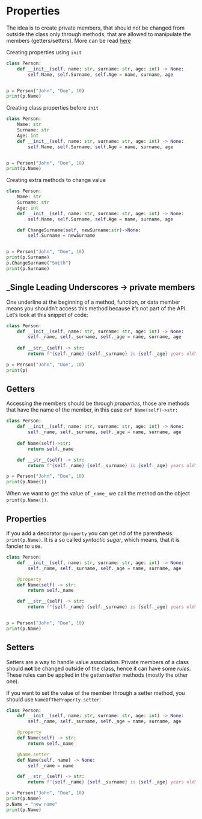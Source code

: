 # Properties

The idea is to create private members, that should not be changed from outside the class only through methods, that are allowed to manipulate the members (getters/setters). More can be read [here](https://stackoverflow.com/questions/17330160/how-does-the-property-decorator-work-in-python)

Creating properties using `init`
```py
class Person:
    def __init__(self, name: str, surname: str, age: int) -> None:
        self.Name, self.Surname, self.Age = name, surname, age


p = Person("John", "Doe", 10)
print(p.Name)
```

Creating class properties before `init`
```py
class Person:
    Name: str
    Surname: str
    Age: int
    def __init__(self, name: str, surname: str, age: int) -> None:
        self.Name, self.Surname, self.Age = name, surname, age


p = Person("John", "Doe", 10)
print(p.Name)
```

Creating extra methods to change value
```py
class Person:
    Name: str
    Surname: str
    Age: int
    def __init__(self, name: str, surname: str, age: int) -> None:
        self.Name, self.Surname, self.Age = name, surname, age

    def ChangeSurname(self, newSurname:str)->None:
        self.Surname = newSurname


p = Person("John", "Doe", 10)
print(p.Surname)
p.ChangeSurname("Smith")
print(p.Surname)
```

## _Single Leading Underscores -> private members

One underline at the beginning of a method, function, or data member means you shouldn’t access this method because it’s not part of the API. Let’s look at this snippet of code: 

```py
class Person:
    def __init__(self, name: str, surname: str, age: int) -> None:
        self._name, self._surname, self._age = name, surname, age
    
    def __str__(self) -> str:
        return f"{self._name} {self._surname} is {self._age} years old"

p = Person("John", "Doe", 10)
print(p)
```

## Getters
Accessing the members should be through *properties*, those are methods that have the name of the member, in this case `def Name(self)->str:`
```py
class Person:
    def __init__(self, name: str, surname: str, age: int) -> None:
        self._name, self._surname, self._age = name, surname, age
    
    def Name(self)->str:
        return self._name

    def __str__(self) -> str:
        return f"{self._name} {self._surname} is {self._age} years old"

p = Person("John", "Doe", 10)
print(p.Name())
```

When we want to get the value of `_name_` we call the method on the object `print(p.Name())`.

## Properties

If you add a decorator `@property` you can get rid of the parenthesis: `print(p.Name)`. It is a so called *syntactic sugar*, which means, that it is fancier to use.

```py
class Person:
    def __init__(self, name: str, surname: str, age: int) -> None:
        self._name, self._surname, self._age = name, surname, age

    @property
    def Name(self) -> str:
        return self._name

    def __str__(self) -> str:
        return f"{self._name} {self._surname} is {self._age} years old"


p = Person("John", "Doe", 10)
print(p.Name)
```

## Setters
Setters are a way to handle value association. Private members of a class should **not** be changed outside of the class, hence it can have some *rules*. These rules can be applied in the getter/setter methods (mostly the other one).

If you want to set the value of the member through a setter method, you should use `NameOfTheProperty.setter`:
```py
class Person:
    def __init__(self, name: str, surname: str, age: int) -> None:
        self._name, self._surname, self._age = name, surname, age

    @property
    def Name(self) -> str:
        return self._name

    @Name.setter
    def Name(self, name) -> None:
        self._name = name

    def __str__(self) -> str:
        return f"{self._name} {self._surname} is {self._age} years old"

p = Person("John", "Doe", 10)
print(p.Name)
p.Name = "new name"
print(p.Name)
```